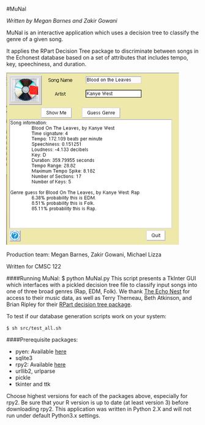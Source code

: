 #MuNal

_Written by Megan Barnes and Zakir Gowani_

MuNal is an interactive application which uses a decision tree to classify the genre of a given song.

It applies the RPart Decision Tree package to discriminate between songs in the Echonest database based on a set of attributes that includes tempo, key, speechiness, and duration.

![MuNal GUI](GUI.png)

Production team: Megan Barnes, Zakir Gowani, Michael Lizza

Written for CMSC 122

####Running MuNal:
    $ python MuNal.py
  This script presents a TkInter GUI which interfaces with a pickled decision tree file to classify input songs into one of three broad genres (Rap, EDM, Folk). We thank [The Echo Nest](http://echonest.com/) for access to their music data, as well as Terry Therneau, Beth Atkinson, and Brian Ripley for their [RPart decision tree package](http://cran.r-project.org/web/packages/rpart/index.html).


To test if our database generation scripts work on your system:

    $ sh src/test_all.sh

####Prerequisite packages:
* pyen: Available [here](https://github.com/plamere/pyen)
* sqlite3
* rpy2: Available [here](http://sourceforge.net/projects/rpy/files/rpy2/2.3.x/)
* urllib2, urlparse
* pickle
* tkinter and ttk

Choose highest versions for each of the packages above, especially for rpy2. Be sure that your R version is up to date (at least version 3) before downloading rpy2.
This application was written in Python 2.X and will not run under default Python3.x settings.
